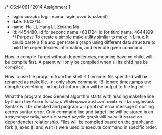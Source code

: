/* CSci4061 F2014 Assignment 1
* login: cselabs login name (login used to submit)
* date: 10/03/14
* name: Hai Li, Hang Li, Zixiang Ma 
* id: 4454480, id for second name,4631724, id for third name, 4644999 */ 
Purpose
To create a simple make utility similar to make in Linux. It could parse a file and generate a graph using different data structure to hold the dependencies information, and execute given command.

How to compile
Target without dependencies, meaning have no child, will be compile first. A parent will only be compiled when all its child has be compiled. 

How to use the program from the shell
-f filename: file specified will be renamed as makefile. 
-n: only show command 
-B: ignore timestamps and compile everything
-m log.txt: information will be output to file log.txt

What the program does
General algorithm starts with reading makefile line by line in the Parse function. Whitespace and comments will be neglected. Syntax will be checked and program will print out error message if coming across syntax error. Only command line and target line will be stored in an array temporarily, and a directed acyclic graph will be built based on dependencies relationship. Files will be complied based on the graph, and fork (), exec (), and wait () were used to execute command in specific order. 
